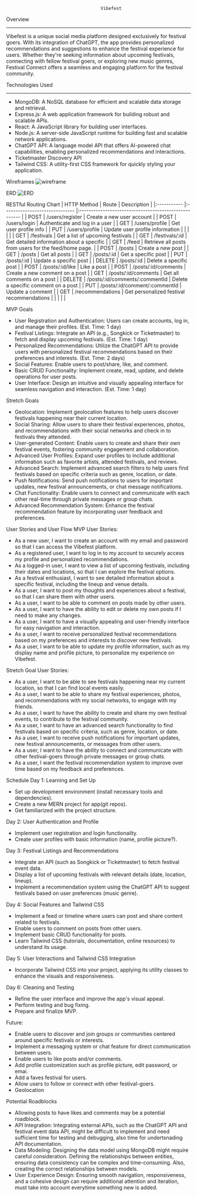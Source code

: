                                         Vibefest

Overview
________________
Vibefest is a unique social media platform designed exclusively for festival goers. With its integration of ChatGPT, the app provides personalized recommendations and suggestions to enhance the festival experience for users. Whether they're seeking information about upcoming festivals, connecting with fellow festival goers, or exploring new music genres, Festival Connect offers a seamless and engaging platform for the festival community.

Technologies Used
_________________
- MongoDB: A NoSQL database for efficient and scalable data storage and retrieval.
- Express.js: A web application framework for building robust and scalable APIs.
- React: A JavaScript library for building user interfaces.
- Node.js: A server-side JavaScript runtime for building fast and scalable network applications.
- ChatGPT API: A language model API that offers AI-powered chat capabilities, enabling personalized recommendations and interactions.
- Ticketmaster Discovery API
- Tailwind CSS: A utility-first CSS framework for quickly styling your application.

Wireframes
![wireframe](Vibefest.png)

ERD
![ERD](ERD.png)

RESTful Routing Chart
| HTTP Method | Route                          | Description                                           |
|:----------- |:------------------------------ |:----------------------------------------------------- |
| POST        | /users/register                | Create a new user account                             |
| POST        | /users/login                   | Authenticate and log in a user                        |
| GET         | /users/profile                 | Get user profile info                                 |
| PUT         | /users/profile                 | Update user profile information                       |
|             |                                |                                                       |
| GET         | /festivals                     | Get a list of upcoming festivals                      |
| GET         | /festivals/:id                 | Get detailed information about a specific             |
| GET         | /feed                          | Retrieve all posts from users for the feed/home page. |
| POST        | /posts                         | Create a new post                                     |
| GET         | /posts                         | Get all posts                                         |
| GET         | /posts/:id                     | Get a specific post                                   |
| PUT         | /posts/:id                     | Update a specific post                                |
| DELETE      | /posts/:id                     | Delete a specific post                                |
| POST        | /posts/:id/like                | Like a post                                           |
| POST        | /posts/:id/comments            | Create a new comment on a post                        |
| GET         | /posts/:id/comments            | Get all comments on a post                            |
| DELETE      | /posts/:id/comments/:commentId | Delete a specific comment on a post                   |
| PUT         | /posts/:id/comment/:commentId  | Update a comment                                      |
| GET         | /recommendations               | Get personalized festival recommendations             |
|             |                                |                                                       |


MVP Goals
- User Registration and Authentication: Users can create accounts, log in, and manage their profiles. (Est. Time: 1 day)
- Festival Listings: Integrate an API (e.g., Songkick or Ticketmaster) to fetch and display upcoming festivals. (Est. Time: 1 day)
- Personalized Recommendations: Utilize the ChatGPT API to provide users with personalized festival recommendations based on their preferences and interests. (Est. Time: 2 days)
- Social Features: Enable users to post/share, like, and comment.
- Basic CRUD Functionality: Implement create, read, update, and delete operations for user posts.
- User Interface: Design an intuitive and visually appealing interface for seamless navigation and interaction. (Est. Time: 1 day)

Stretch Goals
- Geolocation: Implement geolocation features to help users discover festivals happening near their current location. 
- Social Sharing: Allow users to share their festival experiences, photos, and recommendations with their social networks and check in to festivals they attended. 
- User-generated Content: Enable users to create and share their own festival events, fostering community engagement and collaboration. 
- Advanced User Profiles: Expand user profiles to include additional information such as favorite artists, attended festivals, and reviews.
- Advanced Search: Implement advanced search filters to help users find festivals based on specific criteria such as genre, location, or date. 
- Push Notifications: Send push notifications to users for important updates, new festival announcements, or chat message notifications. 
- Chat Functionality: Enable users to connect and communicate with each other real-time through private messages or group chats. 
- Advanced Recommendation System: Enhance the festival recommendation feature by incorporating user feedback and preferences.

User Stories and User Flow
MVP User Stories:

- As a new user, I want to create an account with my email and password so that I can access the Vibefest platform.
- As a registered user, I want to log in to my account to securely access my profile and personalized recommendations.
- As a logged-in user, I want to view a list of upcoming festivals, including their dates and locations, so that I can explore the festival options.
- As a festival enthusiast, I want to see detailed information about a specific festival, including the lineup and venue details.
- As a user, I want to post my thoughts and experiences about a festival, so that I can share them with other users.
- As a user, I want to be able to comment on posts made by other users.
- As a user, I want to have the ability to edit or delete my own posts if I need to make any changes.
- As a user, I want to have a visually appealing and user-friendly interface for easy navigation and interaction.
- As a user, I want to receive personalized festival recommendations based on my preferences and interests to discover new festivals.
- As a user, I want to be able to update my profile information, such as my display name and profile picture, to personalize my experience on Vibefest.

Stretch Goal User Stories:

- As a user, I want to be able to see festivals happening near my current location, so that I can find local events easily.
- As a user, I want to be able to share my festival experiences, photos, and recommendations with my social networks, to engage with my friends.
- As a user, I want to have the ability to create and share my own festival events, to contribute to the festival community.
- As a user, I want to have an advanced search functionality to find festivals based on specific criteria, such as genre, location, or date.
- As a user, I want to receive push notifications for important updates, new festival announcements, or messages from other users.
- As a user, I want to have the ability to connect and communicate with other festival-goers through private messages or group chats.
- As a user, I want the festival recommendation system to improve over time based on my feedback and preferences.

Schedule
Day 1: Learning and Set Up
- Set up development environment (install necessary tools and dependencies).
- Create a new MERN project for app(git repos).
- Get familiarized with the project structure.

Day 2: User Authentication and Profile
- Implement user registration and login functionality.
- Create user profiles with basic information (name, profile picture?).

Day 3: Festival Listings and Recommendations
- Integrate an API (such as Songkick or Ticketmaster) to fetch festival event data.
- Display a list of upcoming festivals with relevant details (date, location, lineup).
- Implement a recommendation system using the ChatGPT API to suggest festivals based on user preferences (music genre).

Day 4: Social Features and Tailwind CSS
- Implement a feed or timeline where users can post and share content related to festivals.
- Enable users to comment on posts from other users.
- Implement basic CRUD functionality for posts.
- Learn Tailwind CSS (tutorials, documentation, online resources) to understand its usage.

Day 5: User Interactions and Tailwind CSS Integration
- Incorporate Tailwind CSS into your project, applying its utility classes to enhance the visuals and responsiveness.

Day 6: Cleaning and Testing  

- Refine the user interface and improve the app's visual appeal.
- Perform testing and bug fixing.
- Prepare and finalize MVP.


Future:

- Enable users to discover and join groups or communities centered around specific festivals or interests.
- Implement a messaging system or chat feature for direct communication between users.
- Enable users to like posts and/or comments.
- Add profile customization such as profile picture, edit password, or emai.
- Add a faves festival for users.
- Allow users to follow or connect with other festival-goers.
- Geolocation

Potential Roadblocks
- Allowing posts to have likes and comments may be a potential roadblock.
- API Integration: Integrating external APIs, such as the ChatGPT API and festival event data API, might be difficult to implement and need sufficient time for testing and debugging, also time for undertsnading API documentation.
- Data Modeling: Designing the data model using MongoDB might require careful consideration. Defining the relationships between entities, ensuring data consistency can be complex and time-consuming. Also, creating the correct relationships between models.
- User Experience Design: Ensuring smooth navigation, responsiveness, and a cohesive design can require additional attention and iteration, must take into account everytime something new is added.
